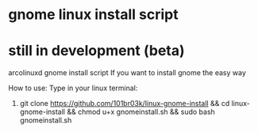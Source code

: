 # gnome linux install script
# still in development (beta)
arcolinuxd gnome install script
If you want to install gnome the easy way


How to use:
Type in your linux terminal: 
1. git clone https://github.com/101br03k/linux-gnome-install && cd linux-gnome-install && chmod u+x gnomeinstall.sh && sudo bash gnomeinstall.sh
